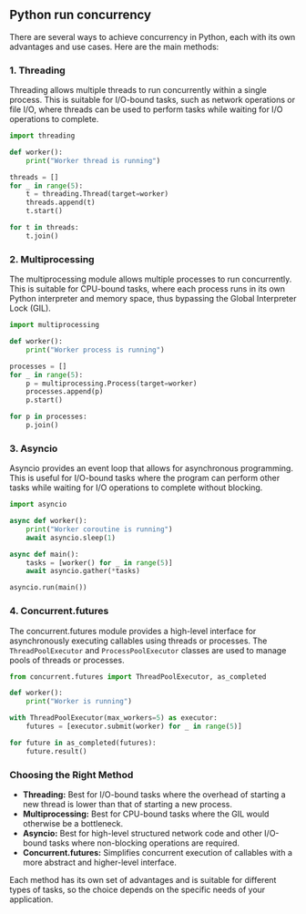 ## Python run concurrency

There are several ways to achieve concurrency in Python, each with its own advantages and use cases. Here are the main methods:

### 1. Threading

Threading allows multiple threads to run concurrently within a single process. This is suitable for I/O-bound tasks, such as network operations or file I/O, where threads can be used to perform tasks while waiting for I/O operations to complete.

```python
import threading

def worker():
    print("Worker thread is running")

threads = []
for _ in range(5):
    t = threading.Thread(target=worker)
    threads.append(t)
    t.start()

for t in threads:
    t.join()
```

### 2. Multiprocessing

The multiprocessing module allows multiple processes to run concurrently. This is suitable for CPU-bound tasks, where each process runs in its own Python interpreter and memory space, thus bypassing the Global Interpreter Lock (GIL).

```python
import multiprocessing

def worker():
    print("Worker process is running")

processes = []
for _ in range(5):
    p = multiprocessing.Process(target=worker)
    processes.append(p)
    p.start()

for p in processes:
    p.join()
```

### 3. Asyncio

Asyncio provides an event loop that allows for asynchronous programming. This is useful for I/O-bound tasks where the program can perform other tasks while waiting for I/O operations to complete without blocking.

```python
import asyncio

async def worker():
    print("Worker coroutine is running")
    await asyncio.sleep(1)

async def main():
    tasks = [worker() for _ in range(5)]
    await asyncio.gather(*tasks)

asyncio.run(main())
```

### 4. Concurrent.futures

The concurrent.futures module provides a high-level interface for asynchronously executing callables using threads or processes. The `ThreadPoolExecutor` and `ProcessPoolExecutor` classes are used to manage pools of threads or processes.

```python
from concurrent.futures import ThreadPoolExecutor, as_completed

def worker():
    print("Worker is running")

with ThreadPoolExecutor(max_workers=5) as executor:
    futures = [executor.submit(worker) for _ in range(5)]

for future in as_completed(futures):
    future.result()
```

### Choosing the Right Method

- **Threading:** Best for I/O-bound tasks where the overhead of starting a new thread is lower than that of starting a new process.
- **Multiprocessing:** Best for CPU-bound tasks where the GIL would otherwise be a bottleneck.
- **Asyncio:** Best for high-level structured network code and other I/O-bound tasks where non-blocking operations are required.
- **Concurrent.futures:** Simplifies concurrent execution of callables with a more abstract and higher-level interface.

Each method has its own set of advantages and is suitable for different types of tasks, so the choice depends on the specific needs of your application.